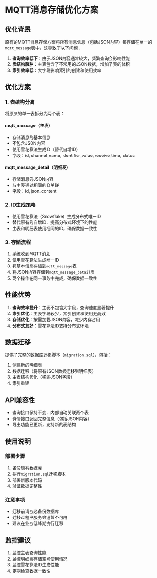 # MQTT消息存储优化方案

## 优化背景

原有的MQTT消息存储方案将所有消息信息（包括JSON内容）都存储在单一的`mqtt_message`表中，这导致了以下问题：

1. **查询效率低下**：由于JSON内容通常较大，频繁查询会影响性能
2. **表结构臃肿**：主表包含了不常用的JSON数据，增加了表的体积
3. **索引效率低**：大字段影响索引的创建和使用效率

## 优化方案

### 1. 表结构分离

将原来的单一表拆分为两个表：

#### mqtt_message（主表）
- 存储消息的基本信息
- 不包含JSON内容
- 使用雪花算法生成ID（替代自增ID）
- 字段：id, channel_name, identifier_value, receive_time, status

#### mqtt_message_detail（明细表）
- 存储消息的JSON内容
- 与主表通过相同的ID关联
- 字段：id, json_content

### 2. ID生成策略

- 使用雪花算法（Snowflake）生成分布式唯一ID
- 替代原有的自增ID，提高分布式环境下的性能
- 主表和明细表使用相同的ID，确保数据一致性

### 3. 存储流程

1. 系统收到MQTT消息
2. 使用雪花算法生成唯一ID
3. 将基本信息存储到`mqtt_message`表
4. 将JSON内容存储到`mqtt_message_detail`表
5. 两个操作在同一事务中完成，确保数据一致性

## 性能优势

1. **查询效率提升**：主表不包含大字段，查询速度显著提升
2. **索引优化**：主表字段较少，索引创建和使用更高效
3. **存储优化**：按需加载JSON内容，减少内存占用
4. **分布式友好**：雪花算法ID支持分布式环境

## 数据迁移

提供了完整的数据库迁移脚本（`migration.sql`），包括：

1. 创建新的明细表
2. 数据迁移（将原有JSON数据迁移到明细表）
3. 主表结构优化（移除JSON字段）
4. 索引重建

## API兼容性

- 查询接口保持不变，内部自动关联两个表
- 详情接口返回完整信息（包括JSON内容）
- 导出功能已更新，支持新的表结构

## 使用说明

### 部署步骤

1. 备份现有数据库
2. 执行`migration.sql`迁移脚本
3. 部署新版本代码
4. 验证数据完整性

### 注意事项

- 迁移前请务必备份数据库
- 迁移过程中服务会短暂不可用
- 建议在业务低峰期执行迁移

## 监控建议

1. 监控主表查询性能
2. 监控明细表存储空间使用情况
3. 监控雪花算法ID生成性能
4. 定期检查数据一致性
